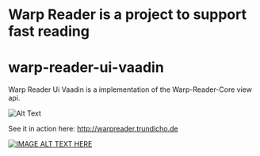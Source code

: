 # Warp Reader is a project to support fast reading

# warp-reader-ui-vaadin
Warp Reader Ui Vaadin is a implementation of the Warp-Reader-Core view api.

![Alt Text](https://warpreader.trundicho.de/resources/WarpReader.gif)

See it in action here:
http://warpreader.trundicho.de

[![IMAGE ALT TEXT HERE](http://img.youtube.com/vi/DlbKjgIBs-k/0.jpg)](http://www.youtube.com/watch?v=DlbKjgIBs-k)
